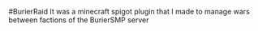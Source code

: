 #BurierRaid
It was a minecraft spigot plugin that I made to manage wars between factions of the BurierSMP server
